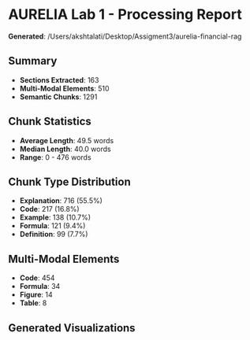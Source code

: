 # AURELIA Lab 1 - Processing Report

**Generated**: /Users/akshtalati/Desktop/Assigment3/aurelia-financial-rag

## Summary

- **Sections Extracted**: 163
- **Multi-Modal Elements**: 510
- **Semantic Chunks**: 1291

## Chunk Statistics

- **Average Length**: 49.5 words
- **Median Length**: 40.0 words
- **Range**: 0 - 476 words

## Chunk Type Distribution

- **Explanation**: 716 (55.5%)
- **Code**: 217 (16.8%)
- **Example**: 138 (10.7%)
- **Formula**: 121 (9.4%)
- **Definition**: 99 (7.7%)

## Multi-Modal Elements

- **Code**: 454
- **Formula**: 34
- **Figure**: 14
- **Table**: 8

## Generated Visualizations

